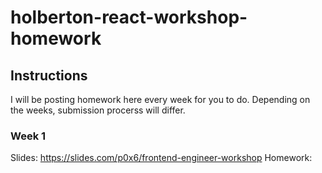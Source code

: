 # holberton-react-workshop-homework

## Instructions
I will be posting homework here every week for you to do. Depending on the weeks, submission procerss will differ.


### Week 1
Slides: https://slides.com/p0x6/frontend-engineer-workshop
Homework:

